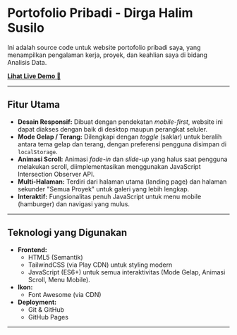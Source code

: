 # Portofolio Pribadi - Dirga Halim Susilo

Ini adalah source code untuk website portofolio pribadi saya, yang menampilkan pengalaman kerja, proyek, dan keahlian saya di bidang Analisis Data.

**[Lihat Live Demo 🚀](https://portfolio-dirgahalimsusilo.github.io)**

---

## Fitur Utama

* **Desain Responsif:** Dibuat dengan pendekatan *mobile-first*, website ini dapat diakses dengan baik di desktop maupun perangkat seluler.
* **Mode Gelap / Terang:** Dilengkapi dengan *toggle* (saklar) untuk beralih antara tema gelap dan terang, dengan preferensi pengguna disimpan di `localStorage`.
* **Animasi Scroll:** Animasi *fade-in* dan *slide-up* yang halus saat pengguna melakukan scroll, diimplementasikan menggunakan JavaScript Intersection Observer API.
* **Multi-Halaman:** Terdiri dari halaman utama (landing page) dan halaman sekunder "Semua Proyek" untuk galeri yang lebih lengkap.
* **Interaktif:** Fungsionalitas penuh JavaScript untuk menu mobile (hamburger) dan navigasi yang mulus.

---

## Teknologi yang Digunakan

* **Frontend:**
    * HTML5 (Semantik)
    * TailwindCSS (via Play CDN) untuk styling modern
    * JavaScript (ES6+) untuk semua interaktivitas (Mode Gelap, Animasi Scroll, Menu Mobile).
* **Ikon:**
    * Font Awesome (via CDN)
* **Deployment:**
    * Git & GitHub
    * GitHub Pages

---
